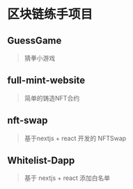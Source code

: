 # 区块链练手项目

## GuessGame

> 猜拳小游戏

## full-mint-website

> 简单的铸造NFT合约

## nft-swap

> 基于nextjs + react 开发的 NFTSwap

## Whitelist-Dapp
> 基于  nextjs + react 添加白名单